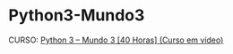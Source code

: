 # Python3-Mundo3
CURSO: [Python 3 – Mundo 3 [40 Horas] (Curso em vídeo)](https://www.cursoemvideo.com/curso/python-3-mundo-3/)

